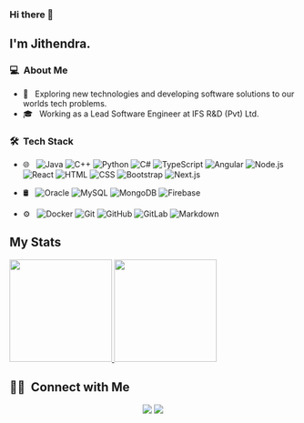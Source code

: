 ### Hi there 👋

## I'm Jithendra.

### 💻 &nbsp;About Me 

- 🤔 &nbsp; Exploring new technologies and developing software solutions to our worlds tech problems.
- 🎓 &nbsp; Working as a Lead Software Engineer at IFS R&D (Pvt) Ltd.


### 🛠 &nbsp;Tech Stack

- 🌐 &nbsp;
  ![Java](https://img.shields.io/badge/-Java-333333?style=flat&logo=java)
  ![C++](https://img.shields.io/badge/-C++-333333?style=flat&logo=cplusplus)
  ![Python](https://img.shields.io/badge/-Python-333333?style=flat&logo=python)
  ![C#](https://img.shields.io/badge/-C#-333333?style=flat&logo=csharp)
  ![TypeScript](https://img.shields.io/badge/-Typescript-333333?style=flat&logo=typescript)
  ![Angular](https://img.shields.io/badge/-Angular-333333?style=flat&logo=angular)
  ![Node.js](https://img.shields.io/badge/-Node.js-333333?style=flat&logo=node.js)
  ![React](https://img.shields.io/badge/-React-333333?style=flat&logo=react)
  ![HTML](https://img.shields.io/badge/-HTML-333333?style=flat&logo=HTML5)
  ![CSS](https://img.shields.io/badge/-CSS-333333?style=flat&logo=CSS3&logoColor=1572B6)
  ![Bootstrap](https://img.shields.io/badge/-Bootstrap-333333?style=flat&logo=bootstrap&logoColor=563D7C)
  ![Next.js](https://img.shields.io/badge/-Next.js-333333?style=flat&logo=next.js)
  
- 🛢 &nbsp;
  ![Oracle](https://img.shields.io/badge/-Oracle-333333?style=flat&logo=oracle)
  ![MySQL](https://img.shields.io/badge/-MySQL-333333?style=flat&logo=mysql)
  ![MongoDB](https://img.shields.io/badge/-MongoDB-333333?style=flat&logo=mongodb)
  ![Firebase](https://img.shields.io/badge/-Firebase-333333?style=flat&logo=firebase)
  
- ⚙️ &nbsp;
  ![Docker](https://img.shields.io/badge/-Docker-333333?style=flat&logo=docker)
  ![Git](https://img.shields.io/badge/-Git-333333?style=flat&logo=git)
  ![GitHub](https://img.shields.io/badge/-GitHub-333333?style=flat&logo=github)
  ![GitLab](https://img.shields.io/badge/-GitLab-333333?style=flat&logo=gitlab)
  ![Markdown](https://img.shields.io/badge/-Markdown-333333?style=flat&logo=markdown)

## My Stats
<p>
<a href="https://github.com/jithendra95">
  <img height="180em" src="https://github-readme-stats.vercel.app/api?username=jithendra95&show_icons=true&theme=radical" />
  <img height="180em" src="https://github-readme-stats-eight-theta.vercel.app/api/top-langs/?username=jithendra95&theme=radical&layout=compact" />
</a>
</p>


##  🤝🏻 &nbsp;Connect with Me

<p align="center">
<a href="https://www.linkedin.com/in/jithendra-thenuwara-b234b496"><img src="https://img.shields.io/badge/-Jithendra%20Thenuwara-0077B5?style=flat-square&logo=Linkedin&logoColor=white"/></a>
<a href="mailto:jithendrathenu@gamil.com"><img src="https://img.shields.io/badge/-jithendrathenu@gamil.com-D14836?style=flat-square&logo=Gmail&logoColor=white"/></a>

<!--
**cdthomp1/cdthomp1** is a ✨ _special_ ✨ repository because its `README.md` (this file) appears on your GitHub profile.